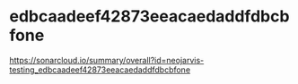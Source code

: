 # edbcaadeef42873eeacaedaddfdbcbfone
https://sonarcloud.io/summary/overall?id=neojarvis-testing_edbcaadeef42873eeacaedaddfdbcbfone
